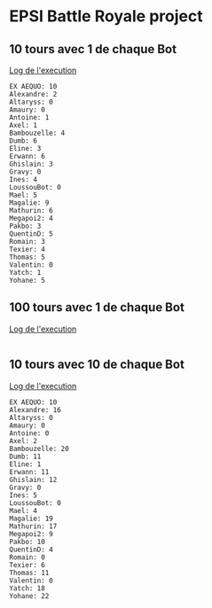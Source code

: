 # EPSI Battle Royale project

## 10 tours avec 1 de chaque Bot
[Log de l'execution](br.10.1.log)
```
EX AEQUO: 10
Alexandre: 2
Altaryss: 0
Amaury: 0
Antoine: 1
Axel: 1
Bambouzelle: 4
Dumb: 6
Eline: 3
Erwann: 6
Ghislain: 3
Gravy: 0
Ines: 4
LoussouBot: 0
Mael: 5
Magalie: 9
Mathurin: 6
Megapoi2: 4
Pakbo: 3
QuentinD: 5
Romain: 3
Texier: 4
Thomas: 5
Valentin: 0
Yatch: 1
Yohane: 5
```

## 100 tours avec 1 de chaque Bot
[Log de l'execution](br.100.1.log)
```
```

## 10 tours avec 10 de chaque Bot
[Log de l'execution](br.10.10.log)
```
EX AEQUO: 10
Alexandre: 16
Altaryss: 0
Amaury: 0
Antoine: 0
Axel: 2
Bambouzelle: 20
Dumb: 11
Eline: 1
Erwann: 11
Ghislain: 12
Gravy: 0
Ines: 5
LoussouBot: 0
Mael: 4
Magalie: 19
Mathurin: 17
Megapoi2: 9
Pakbo: 10
QuentinD: 4
Romain: 0
Texier: 6
Thomas: 11
Valentin: 0
Yatch: 18
Yohane: 22
```
